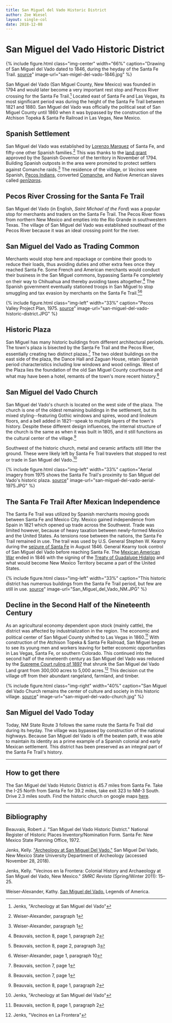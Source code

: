 ```yaml
---
title: San Miguel del Vado Historic District
author: Zoe Wiesel
layout: single-col
date: 2018-12-08
---
```


# San Miguel del Vado Historic District


{% include figure.html class="img-center" width="66%" caption="Drawing of San Miguel del Vado dated to 1846, during the heyday of the Santa Fe Trail. [source](https://en.wikipedia.org/wiki/San_Miguel_del_Vado_Land_Grant)" image-url="san-migel-del-vado-1846.jpg" %}

San Miguel del Vado (San Miguel County, New Mexico) was founded in 1794 and would later become a very important rest stop and Pecos River crossing for the Santa Fe Trail.[^Jenks1] Located east of Santa Fe and Las Vegas, its most significant period was during the height of the Santa Fe Trail between 1821 and 1880. San Miguel del Vado was officially the political seat of San Miguel County until 1860 when it was bypassed by the construction of the Atchison Topeka & Santa Fe Railroad in Las Vegas, New Mexico.

## Spanish Settlement

San Miguel del Vado was established by [Lorenzo Marquez](http://dev.newmexicohistory.org/filedetails.php?fileID=9998) of Santa Fe, and fifty-one other Spanish families.[^source2] This was thanks to the [land grant](https://en.wikipedia.org/wiki/San_Miguel_del_Vado_Land_Grant) approved by the Spanish Governor of the territory in November of 1794. Building Spanish outposts in the area were promoted to protect settlers against Comanche raids.[^source2-1] The residence of the village, or _Vecinos_ were Spanish, [Pecos Indians](https://www.nps.gov/peco/learn/historyculture/people-of-pecos.htm), converted [Comanche](https://en.wikipedia.org/wiki/Comanche), and Native American slaves called [_genîzaros_](https://en.wikipedia.org/wiki/Gen%C3%ADzaro).


## Pecos River Crossing for the Santa Fe Trail

San Miguel del Vado (in English, *Saint Michael of the Ford*) was a popular stop for merchants and traders on the Santa Fe Trail. The Pecos River flows from northern New Mexico and empties into the Rio Grande in southwestern Texas. The village of San Miguel del Vado was established southeast of the Pecos River because it was an ideal crossing point for the river.

## San Miguel del Vado as Trading Common

Merchants would stop here and repackage or combine their goods to reduce their loads, thus avoiding duties and other extra fees once they reached Santa Fe. Some French and American merchants would conduct their business in the San Miguel commons, bypassing Santa Fe completely on their way to Chihuahua and thereby avoiding taxes altogether.[^NRHP8] The Spanish government eventually stationed troops in San Miguel to stop smuggling and tax evasion by merchants on the Santa Fe Trail.[^NRHP81][^LOAsource2]

{% include figure.html class="img-left" width="33%" caption="Pecos Valley Project Plan, 1975. [source](https://www.loc.gov/resource/hhh.nm0036.sheet/?sp=2)" image-url="san-miguel-del-vado-historic-district.JPG" %}


## Historic Plaza

San Miguel has many historic buildings from different architectural periods. The town's plaza is bisected by the Santa Fe Trail and the Pecos River, essentially creating two distinct plazas.[^NRHP7] The two oldest buildings on the east side of the plaza, the Dance Hall and Zaguan House, retain Spanish period characteristics including low windows and wood ceilings. West of the Plaza lies the foundation of the old San Miguel County courthouse and what may have been a hotel, remants of the town's more recent history.[^NRHP71]

## San Miguel del Vado Church

San Miguel del Vado's church is located on the west side of the plaza. The church is one of the oldest remaining buildings in the settlement, but its mixed styling--featuring Gothic windows and spires, wood and linoleum floors, and a bell added in 1821--speak to multiple layers of the town's history. Despite these different design influences, the internal structure of the church is the same as when it was built in 1805, and it still functions as the cultural center of the village.[^NRHP83]

Southwest of the historic church, metal and ceramic artifacts still litter the ground. These were likely left by Santa Fe Trail travelers that stopped to rest or trade in San Miguel del Vado.[^Jenks3]

{% include figure.html class="img-left" width="33%" caption="Aerial imagery from 1975 shows the Santa Fe Trail's proximity to San Miguel del Vado's historic plaza. [source](https://anthropology.nmsu.edu/anthropology-faculty/jenks/san-miguel-del-vado/)" image-url="san-miguel-del-vado-aerial-1975.JPG" %}

## The Santa Fe Trail After Mexican Independence

The Santa Fe Trail was utilized by Spanish merchants moving goods between Santa Fe and Mexico City. Mexico gained independence from Spain in 1821 which opened up trade across the Southwest. Trade was limited however, because of heavy taxation between newly-formed Mexico and the United States. As tensions rose between the nations, the Santa Fe Trail remained in use. The trail was used by U.S. General Stephen W. Kearny during the [seizure of Santa Fe](https://en.wikipedia.org/wiki/Capture_of_Santa_Fe) in August 1846. General Kearny took control of San Miguel del Vado before reaching Santa Fe. The [Mexican American War](https://home.nps.gov/safe/learn/historyculture/map-timeline-2.htm) ended in 1846 with the signing of the [Treaty of Guadalupe Hidalgo](https://en.wikipedia.org/wiki/Treaty_of_Guadalupe_Hidalgo) and what would become New Mexico Territory became a part of the United States.

{% include figure.html class="img-left" width="33%" caption="This historic district has numerous buildings from the Santa Fe Trail period, but few are still in use. [source](https://en.wikipedia.org/wiki/San_Miguel_del_Vado#/media/File:San_Miguel_del_Vado_NM.JPG)" image-url="San_Miguel_del_Vado_NM.JPG" %}

## Decline in the Second Half of the Nineteenth Century

As an agricultural economy dependent upon stock (mainly cattle), the district was affected by industrialization in the region. The economic and political center of San Miguel County shifted to Las Vegas in 1860.[^NRHP9] With construction of the Atchison Topeka & Santa Fe Railroad, San Miguel began to see its young men and workers leaving for better economic opportunities in Las Vegas, Santa Fe, or southern Colorado. This continued into the second half of the nineteenth century as San Miguel del Vado was reduced by the [Supreme Court ruling of 1897](https://digitalrepository.unm.edu/cgi/viewcontent.cgi?referer=https://www.google.com/&httpsredir=1&article=1160&context=law_facultyscholarship) that shrunk the San Miguel del Vado Land grant from 300,000 acres to 5,000 acres.[^Jenks2] This decision cut the village off from their abundant rangeland, farmland, and timber.

{% include figure.html class="img-right" width="40%" caption="San Miguel del Vado Church remains the center of culture and society in this historic village. [source](https://en.wikipedia.org/wiki/San_Miguel_del_Vado#/media/File:Church_-_San_Miguel_del_Vado_NM.JPG)" image-url="san-miguel-del-vado-church.jpg" %}

## San Miguel del Vado Today

Today, NM State Route 3 follows the same route the Santa Fe Trail did during its heyday. The village was bypassed by construction of the national highways. Because San Miguel del Vado is off the beaten path, it was able to maintain its identity as a prime example of a Spanish colonial and early Mexican settlement. This district has been preserved as an integral part of the Santa Fe Trail's history.

***

## How to get there
The San Miguel del Vado Historic District is 45.7 miles from Santa Fe. Take the I-25 North from Santa Fe for 39.2 miles, take exit 323 to NM-3 South. Drive 2.3 miles south. Find the historic church on google maps [here](https://goo.gl/maps/wLk59tChm3s).

***

## Bibliography
Beauvais, Robert J. "San Miguel del Vado Historic District." National Register of Historic Places Inventory/Nomination Form. Santa Fe: New Mexico State Planning Office, 1972.

Jenks, Kelly. ["Archeology at San Miguel Del Vado."](https://anthropology.nmsu.edu/anthropology-faculty/jenks/san-miguel-del-vado/) San Miguel Del Vado, New Mexico State University Department of Archeology (accessed November 28, 2018).  

Jenks, Kelly. "Vecinos en la Frontera: Colonial History and Archaeology at San Miguel del Vado, New Mexico." _SMRC Revista_ (Spring/Winter 2011): 15–25.

Weiser-Alexander, Kathy. [San Miguel del Vado.](https://www.legendsofamerica.com/san-miguel-del-vado/) Legends of America.


[^Jenks1]:Jenks, "Archeology at San Miguel del Vado"
[^Jenks3]:Jenks, "Archeology at San Miguel del Vado"
[^NRHP8]: Beauvais, section 8, page 1, paragraph 2
[^NRHP9]: Beauvais, section 8, page 1, paragraph 2
[^NRHP7]: Beauvais, section 7, page 1
[^Jenks2]: Jenks, "Vecinos en La Frontera"
[^source2]: Weiser-Alexander, paragraph 1
[^source2-1]: Weiser-Alexander, paragraph 1
[^NRHP81]: Beauvais, section 8, page 2, paragraph 3
[^LOAsource2]: Weiser-Alexander, page 1, paragraph 10
[^NRHP71]: Beauvais, section 7, page 1
[^NRHP83]: Beauvais, section 8, page 1, paragraph 2
